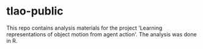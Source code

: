 # tlao-public

This repo contains analysis materials for the project 'Learning representations of object motion from agent action'. The analysis was done in R.
